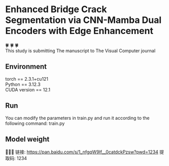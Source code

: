 # Enhanced Bridge Crack Segmentation via CNN-Mamba Dual Encoders with Edge Enhancement
:four_leaf_clover:	:four_leaf_clover:	:four_leaf_clover:	  
This study is submitting The manuscript to The Visual Computer journal   

## Environment
torch == 2.3.1+cu121  
Python == 3.12.3  
CUDA version == 12.1  

## Run
You can modify the parameters in train.py and run it according to the following command:
train.py

## Model weight
:rocket::rocket::rocket:
链接: https://pan.baidu.com/s/1_nfgqW9lf__0catdckPzsw?pwd=1234 提取码: 1234
